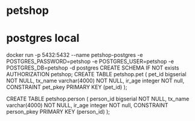 # petshop

# postgres local
docker run -p 5432:5432 --name petshop-postgres -e POSTGRES_PASSWORD=petshop -e POSTGRES_USER=petshop -e POSTGRES_DB=petshop -d postgres
CREATE SCHEMA IF NOT exists AUTHORIZATION petshop;
CREATE TABLE petshop.pet (
pet_id bigserial NOT NULL,
tx_name varchar(4000) NOT NULL,
ir_age integer NOT null,
CONSTRAINT pet_pkey PRIMARY KEY (pet_id)
);

CREATE TABLE petshop.person (
person_id bigserial NOT NULL,
tx_name varchar(4000) NOT NULL,
ir_age integer NOT null,
CONSTRAINT person_pkey PRIMARY KEY (person_id)
);
